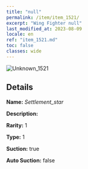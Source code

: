 ```yaml
---
title: "null"
permalink: /item/item_1521/
excerpt: "Wing Fighter null"
last_modified_at: 2023-08-09
locale: en
ref: "item_1521.md"
toc: false
classes: wide
---
```



 ![Unknown_1521](/images/item/Settlement_star_p.png)



## Details

 **Name:** *Settlement_star* 

 **Description:** 

 **Rarity:** 1 

 **Type:** 1 

 **Suction:** true 

 **Auto Suction:** false 


